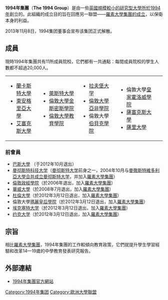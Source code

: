 **1994年集團**（**The 1994
Group**）是由一些[英國規模較小的研究型大學所於](https://zh.wikipedia.org/wiki/英國 "wikilink")[1994年](../Page/1994年.md "wikilink")創立的。此組織的成立目的旨在回應另一聯盟——[羅素大學集團的成立](https://zh.wikipedia.org/wiki/羅素大學集團 "wikilink")，以保衛本身的利益。

2013年11月8日，1994集团董事会宣布该集团正式解散。

## 成員

現時1994年集團共有11所成員院校，它們都有一共通點：每間成員院校的學生人數都不超過20,000人。

<table>
<tbody>
<tr class="odd">
<td><ul>
<li><a href="https://zh.wikipedia.org/wiki/蘭卡斯特大學" title="wikilink">蘭卡斯特大學</a></li>
<li><a href="https://zh.wikipedia.org/wiki/東安格里亞大學" title="wikilink">東安格里亞大學</a></li>
<li><a href="../Page/艾塞克斯大學.md" title="wikilink">艾塞克斯大學</a></li>
</ul></td>
<td><ul>
<li><a href="../Page/萊斯特大學.md" title="wikilink">萊斯特大學</a></li>
<li><a href="https://zh.wikipedia.org/wiki/倫敦大學金斯密斯學院" title="wikilink">倫敦大學金斯密斯學院</a></li>
<li><a href="https://zh.wikipedia.org/wiki/倫敦大學教育學院" title="wikilink">倫敦大學教育學院</a></li>
</ul></td>
<td><ul>
<li><a href="https://zh.wikipedia.org/wiki/拉夫堡大学" title="wikilink">拉夫堡大学</a></li>
<li><a href="../Page/倫敦大學亞非學院.md" title="wikilink">倫敦大學亞非學院</a></li>
<li>倫敦大學<a href="https://zh.wikipedia.org/wiki/伯貝克學院" title="wikilink">伯貝克學院</a></li>
</ul></td>
<td><ul>
<li>倫敦大學<a href="https://zh.wikipedia.org/wiki/皇家霍洛威學院" title="wikilink">皇家霍洛威學院</a></li>
<li><a href="https://zh.wikipedia.org/wiki/薩塞克斯大學" title="wikilink">薩塞克斯大學</a></li>
<li><a href="../Page/薩里大學.md" title="wikilink">薩里大學</a></li>
</ul></td>
<td></td>
</tr>
</tbody>
</table>

### 前會員

  - [巴斯大學](../Page/巴斯大學.md "wikilink") （于2012年10月退出）
  - [曼彻斯特科技大学](https://zh.wikipedia.org/wiki/曼彻斯特科技大学 "wikilink")（[曼彻斯特大学](../Page/曼彻斯特大学.md "wikilink")前身之一，2004年10月与[曼徹斯特維多利亞大學合并成立曼彻斯特大学](https://zh.wikipedia.org/wiki/曼徹斯特維多利亞大學 "wikilink")，并加入[羅素大學集團](https://zh.wikipedia.org/wiki/羅素大學集團 "wikilink")）
  - [倫敦政經學院](https://zh.wikipedia.org/wiki/倫敦政經學院 "wikilink")（於2006年退出，加入[羅素大學集團](https://zh.wikipedia.org/wiki/羅素大學集團 "wikilink")）
  - [華威大學](https://zh.wikipedia.org/wiki/華威大學 "wikilink")（於2008年7月退出，加入[羅素大學集團](https://zh.wikipedia.org/wiki/羅素大學集團 "wikilink")）
  - [杜倫大學](https://zh.wikipedia.org/wiki/杜倫大學 "wikilink")（於2012年3月12日退出，加入[羅素大學集團](https://zh.wikipedia.org/wiki/羅素大學集團 "wikilink")）
  - 倫敦大學[瑪麗皇后學院](https://zh.wikipedia.org/wiki/瑪麗皇后學院 "wikilink")（於2012年3月12日退出，加入[羅素大學集團](https://zh.wikipedia.org/wiki/羅素大學集團 "wikilink")）
  - [埃克塞特大学](https://zh.wikipedia.org/wiki/埃克塞特大学 "wikilink")（於2012年3月12日退出，加入[羅素大學集團](https://zh.wikipedia.org/wiki/羅素大學集團 "wikilink")）
  - [约克大学](https://zh.wikipedia.org/wiki/英国约克大学 "wikilink")（於2012年3月12日退出，加入[羅素大學集團](https://zh.wikipedia.org/wiki/羅素大學集團 "wikilink")）

## 宗旨

相比[羅素大學集團](https://zh.wikipedia.org/wiki/羅素大學集團 "wikilink")，1994年集團的工作較傾向教育政策，它們就提升學生學習經驗和改革14—19歲的中學教育發表研究報告。

## 外部連結

  - [1994年集團官方網站](http://www.1994group.ac.uk/)

[Category:1994年集团](https://zh.wikipedia.org/wiki/Category:1994年集团 "wikilink")
[Category:歐洲大學聯盟](https://zh.wikipedia.org/wiki/Category:歐洲大學聯盟 "wikilink")